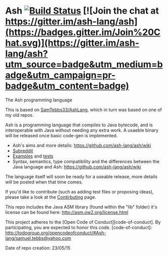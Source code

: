 # Ash [![Build Status](https://travis-ci.org/ash-lang/ash.svg?branch=master)](https://travis-ci.org/ash-lang/ash) [![Join the chat at https://gitter.im/ash-lang/ash](https://badges.gitter.im/Join%20Chat.svg)](https://gitter.im/ash-lang/ash?utm_source=badge&utm_medium=badge&utm_campaign=pr-badge&utm_content=badge)

The Ash programming language

This is based on [SamTebbs33/AshLang](https://github.com/SamTebbs33/AshLang), which in turn was based on one of my old repos.

Ash is a programming language that compiles to Java bytecode, and is interoperable with Java without needing any extra work. A usaeble binary will be released once basic code-gen is implemented.

* Ash's aims and more details: https://github.com/ash-lang/ash/wiki
* [Subreddit](https://www.reddit.com/r/ash_lang/)
* [Examples](https://github.com/ash-lang/ash/tree/master/examples) and [tests](https://github.com/ash-lang/ash/tree/master/tests)
* Syntax, semantics, type compatibility and the differences between the Java language and Ash: https://github.com/ash-lang/ash/wiki

The language itself will soon be ready for a useable release, more details will be posted when that time comes.

If you'd like to contribute (such as adding test files or proposing ideas), please take a look at the [Contirbuting](CONTRIBUTING.md) page.

This repo includes the Java ASM library (found within the "lib" folder) it's license can be found here: http://asm.ow2.org/license.html

This project adheres to the [Open Code of Conduct][code-of-conduct]. By participating, you are expected to honor this code.
[code-of-conduct]: http://todogroup.org/opencodeofconduct/#Ash-lang/samuel.tebbs@yahoo.com

Date of repo creation: 23/05/15
